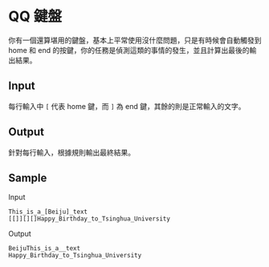 # QQ 鍵盤

你有一個還算堪用的鍵盤，基本上平常使用沒什麼問題，只是有時候會自動觸發到 home 和 end 的按鍵，你的任務是偵測這類的事情的發生，並且計算出最後的輸出結果。

## Input

每行輸入中 `[` 代表 home 鍵，而 `]` 為 end 鍵，其餘的則是正常輸入的文字。

## Output

針對每行輸入，根據規則輸出最終結果。

## Sample

Input

```
This_is_a_[Beiju]_text
[[]][][]Happy_Birthday_to_Tsinghua_University
```

Output

```
BeijuThis_is_a__text
Happy_Birthday_to_Tsinghua_University
```
